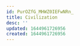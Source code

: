 ```yaml
---
id: PurOZfG_MHWZ0IEFwNRn_
title: Civilization
desc: ''
updated: 1644961726956
created: 1644961726956
---
```


